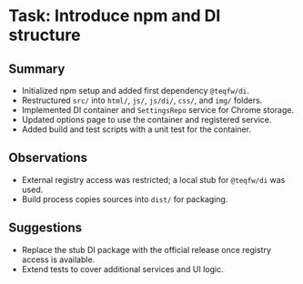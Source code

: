 # Task: Introduce npm and DI structure

## Summary
- Initialized npm setup and added first dependency `@teqfw/di`.
- Restructured `src/` into `html/`, `js/`, `js/di/`, `css/`, and `img/` folders.
- Implemented DI container and `SettingsRepo` service for Chrome storage.
- Updated options page to use the container and registered service.
- Added build and test scripts with a unit test for the container.

## Observations
- External registry access was restricted; a local stub for `@teqfw/di` was used.
- Build process copies sources into `dist/` for packaging.

## Suggestions
- Replace the stub DI package with the official release once registry access is available.
- Extend tests to cover additional services and UI logic.

